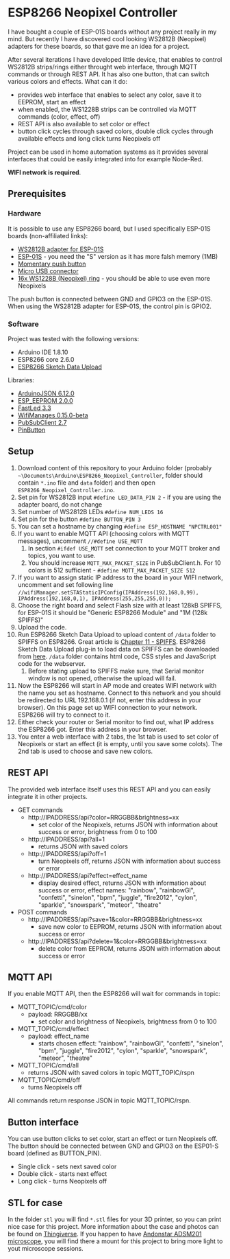 # ESP8266 Neopixel Controller
I have bought a couple of ESP-01S boards without any project really in my mind. But recently I have discovered cool looking WS2812B (Neopixel) adapters for these boards, so that gave me an idea for a project.

After several iterations I have developed little device, that enables to control WS2812B strips/rings either throught web interface, through MQTT commands or through REST API. It has also one button, that can switch various colors and effects. 
What can it do:
* provides web interface that enables to select any color, save it to EEPROM, start an effect
* when enabled, the WS1228B strips can be controlled via MQTT commands (color, effect, off)
* REST API is also available to set color or effect
* button click cycles through saved colors, double click cycles through available effects and long click turns Neopixels off

Project can be used in home automation systems as it provides several interfaces that could be easily integrated into for example Node-Red.

**WIFI network is required**.

## Prerequisites
### Hardware
It is possible to use any ESP8266 board, but I used specifically ESP-01S boards (non-affiliated links):
* [WS2812B adapter for ESP-01S](https://www.aliexpress.com/item/32894024068.html?spm=a2g0s.9042311.0.0.27424c4d4m1lEc)
* [ESP-01S](https://www.aliexpress.com/item/32809618395.html?spm=a2g0s.9042311.0.0.27424c4deEkjUk) - you need the "S" version as it has more falsh memory (1MB) 
* [Momentary push button](https://www.aliexpress.com/item/32812446715.html?spm=a2g0s.9042311.0.0.27424c4d1w7nAk)
* [Micro USB connector](https://www.aliexpress.com/item/32394000673.html?spm=a2g0s.9042311.0.0.27424c4dAlAlbz)
* [16x WS1228B (Neopixel) ring](https://www.aliexpress.com/item/33006920763.html?spm=a2g0s.9042311.0.0.27424c4dT2O7Fa) - you should be able to use even more Neopixels

The push button is connected between GND and GPIO3 on the ESP-01S. When using the WS2812B adapter for ESP-01S, the control pin is GPIO2.

### Software
Project was tested with the following versions:
* Arduino IDE 1.8.10
* ESP8266 core 2.6.0
* [ESP8266 Sketch Data Upload](https://github.com/esp8266/arduino-esp8266fs-plugin)

Libraries:
* [ArduinoJSON 6.12.0](https://github.com/bblanchon/ArduinoJson)
* [ESP_EEPROM 2.0.0](https://github.com/jwrw/ESP_EEPROM)
* [FastLed 3.3](https://github.com/FastLED/FastLED)
* [WifiManages 0.15.0-beta](https://github.com/tzapu/WiFiManager)
* [PubSubClient 2.7](https://github.com/knolleary/pubsubclient)
* [PinButton](https://github.com/poelstra/arduino-multi-button)

## Setup
1. Download content of this repository to your Arduino folder (probably `~\Documents\Arduino\ESP8266_Neopixel_Controller`, folder should contain `*.ino` file and `data` folder) and then open `ESP8266_Neopixel_Controller.ino`.
1. Set pin for WS2812B input `#define LED_DATA_PIN 2` - if you are using the adapter board, do not change
1. Set number of WS2812B LEDs `#define NUM_LEDS 16`
1. Set pin for the button `#define BUTTON_PIN 3`
1. You can set a hostname by changing `#define ESP_HOSTNAME "NPCTRL001"`
1. If you want to enable MQTT API (choosing colors with MQTT messages), uncomment `//#define USE_MQTT`
   1. In section `#ifdef USE_MQTT` set connection to your MQTT broker and topics, you want to use.
   1. You should increase `MQTT_MAX_PACKET_SIZE` in PubSubClient.h. For 10 colors is 512 sufficient - `#define MQTT_MAX_PACKET_SIZE 512`
1. If you want to assign static IP address to the board in your WIFI network, uncomment and set following line `//wifiManager.setSTAStaticIPConfig(IPAddress(192,168,0,99), IPAddress(192,168,0,1), IPAddress(255,255,255,0));`
1. Choose the right board and select Flash size with at least 128kB SPIFFS, for ESP-01S it should be "Generic ESP8266 Module" and "1M (128k SPIFFS)"
1. Upload the code.
1. Run ESP8266 Sketch Data Upload to upload content of `/data` folder to SPIFFS on ESP8266. Great article is [Chapter 11 - SPIFFS](https://tttapa.github.io/ESP8266/Chap11%20-%20SPIFFS.html). ESP8266 Sketch Data Upload plug-in to load data on SPIFFS can be downloaded from [here](https://github.com/esp8266/arduino-esp8266fs-plugin). `/data` folder contains html code, CSS styles and JavaScript code for the webserver.
   1. Before stating upload to SPIFFS make sure, that Serial monitor window is not opened, otherwise the upload will fail.
1. Now the ESP8266 will start in AP mode and creates WIFI network with the name you set as hostname. Connect to this network and you should be redirected to URL 192.168.0.1 (if not, enter this address in your browser). On this page set up WIFI connection to your network. ESP8266 will try to connect to it.
1. Either check your router or Serial monitor to find out, what IP address the ESP8266 got. Enter this address in your browser.
1. You enter a web interface with 2 tabs, the 1st tab is used to set color of Neopixels or start an effect (it is empty, until you  save some colots). The 2nd tab is used to choose and save new colors.

## REST API
The provided web interface itself uses this REST API and you can easily integrate it in other projects.
* GET commands
  * http://IPADDRESS/api?color=RRGGBB&brightness=xx
    * set color of the Neopixels, returns JSON with information about success or error, brightness from 0 to 100
  * http://IPADDRESS/api?all=1
    * returns JSON with saved colors
  * http://IPADDRESS/api?off=1
    * turn Neopixels off, returns JSON with information about success or error
  * http://IPADDRESS/api?effect=effect_name
    * display desired effect, returns JSON with information about success or error, effect names: "rainbow", "rainbowGl", "confetti", "sinelon", "bpm", "juggle", "fire2012", "cylon", "sparkle", "snowspark", "meteor", "theatre"
* POST commands
  * http://IPADDRESS/api?save=1&color=RRGGBB&brightness=xx
    * save new color to EEPROM, returns JSON with information about success or error
  * http://IPADDRESS/api?delete=1&color=RRGGBB&brightness=xx
    * delete color from EEPROM, returns JSON with information about success or error

## MQTT API
If you enable MQTT API, then the ESP8266 will wait for commands in topic:
* MQTT_TOPIC/cmd/color
  * payload: RRGGBB/xx
    * set color and brightness of Neopixels, brightness from 0 to 100
* MQTT_TOPIC/cmd/effect
  * payload: effect_name
    * starts chosen effect: "rainbow", "rainbowGl", "confetti", "sinelon", "bpm", "juggle", "fire2012", "cylon", "sparkle", "snowspark", "meteor", "theatre"
* MQTT_TOPIC/cmd/all
  * returns JSON with saved colors in topic MQTT_TOPIC/rspn
* MQTT_TOPIC/cmd/off
  * turns Neopixels off

All commands return response JSON in topic MQTT_TOPIC/rspn.

## Button interface
You can use button clicks to set color, start an effect or turn Neopixels off. The button should be connected between GND and GPIO3 on the ESP01-S board (defined as BUTTON_PIN).
* Single click - sets next saved color
* Double click - starts next effect
* Long click - turns Neopixels off

## STL for case
In the folder `stl` you will find `*.stl` files for your 3D printer, so you can print nice case for this project.
More information about the case and photos can be found on [Thingiverse](https://www.thingiverse.com/thing:4118976).
If you happen to have [Andonstar ADSM201 microscope](https://www.aliexpress.com/item/32614052280.html?spm=2114.12010612.8148356.5.1d8e66adaiGyX6), you will find there a mount for this project to bring more light to yout microscope sessions.